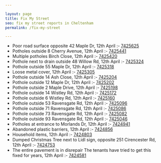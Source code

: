 ```yaml
---

layout: page
title: Fix My Street
seo: fix my street reports in Cheltenham
permalink: /fix-my-street

---
```


<!-- fix_marker starts -->

- Poor road surface opposite 42 Maple Dr, 12th April :- [7425625](https://www.fixmystreet.com/report/7425625)
- Potholes outside 8 Cherry Avenue, 12th April :- [7425441](https://www.fixmystreet.com/report/7425441)
- Multiple potholes Birch Close, 12th April :- [7425420](https://www.fixmystreet.com/report/7425420)
- Pothole next to drain outside 48 Willow Rd, 12th April :- [7425324](https://www.fixmystreet.com/report/7425324)
- Pothole outside 55 Maple Dr, 12th April :- [7425318](https://www.fixmystreet.com/report/7425318)
- Loose metal cover, 12th April :- [7425305](https://www.fixmystreet.com/report/7425305)
- Pothole outside 14 Ash Close, 12th April :- [7425204](https://www.fixmystreet.com/report/7425204)
- Pothole outside 12 Maple Dr, 12th April :- [7425202](https://www.fixmystreet.com/report/7425202)
- Pothole outside 2 Maple Drive, 12th April :- [7425198](https://www.fixmystreet.com/report/7425198)
- Pothole outside 14 Wistley Rd, 12th April :- [7425172](https://www.fixmystreet.com/report/7425172)
- Pothole outside 6 Wistley Rd, 12th April :- [7425160](https://www.fixmystreet.com/report/7425160)
- Pothole outside 53 Ravensgate Rd, 12th April :- [7425096](https://www.fixmystreet.com/report/7425096)
- Pothole outside 71 Ravensgate Rd, 12th April :- [7425086](https://www.fixmystreet.com/report/7425086)
- Pothole outside 73 Ravensgate Rd, 12th April :- [7425082](https://www.fixmystreet.com/report/7425082)
- Pothole outside 93 Ravensgate Rd, 12th April :- [7425046](https://www.fixmystreet.com/report/7425046)
- Potholes at entrance to Morlands Dr, 12th April :- [7424941](https://www.fixmystreet.com/report/7424941)
- Abandoned plastic barriers, 12th April :- [7424856](https://www.fixmystreet.com/report/7424856)
- Household items, 12th April :- [7424803](https://www.fixmystreet.com/report/7424803)
- Dumped Christmas Tree next to Lidl sign, opposite 251 Cirencester Rd, 12th April :- [7424753](https://www.fixmystreet.com/report/7424753)
- The entire pavement is in disrepair The tenants have tried to get this fixed for years, 12th April :- [7424581](https://www.fixmystreet.com/report/7424581)

<!-- fix_marker ends -->